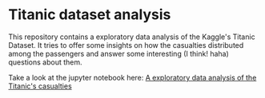 # Titanic dataset analysis

This repository contains a exploratory data analysis of the Kaggle's Titanic Dataset. It tries to offer some insights on how the casualties distributed among the passengers and answer some interesting (I think! haha) questions about them.

Take a look at the jupyter notebook here: [A exploratory data analysis of the Titanic's casualties](http://nbviewer.jupyter.org/github/dylanjcastillo/titanic_analysis/blob/master/Titanic%20Analysis.ipynb)